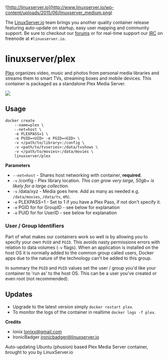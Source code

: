 ![http://linuxserver.io](http://www.linuxserver.io/wp-content/uploads/2015/06/linuxserver_medium.png)

The [LinuxServer.io](http://linuxserver.io) team brings you another quality container release featuring auto-update on startup, easy user mapping and community support. Be sure to checkout our [forums](http://forum.linuxserver.io) or for real-time support our [IRC](http://www.linuxserver.io/index.php/irc/) on freenode at `#linuxserver.io`.

# linuxserver/plex

[Plex](https://plex.tv/) organizes video, music and photos from personal media libraries and streams them to smart TVs, streaming boxes and mobile devices. This container is packaged as a standalone Plex Media Server.

![](https://plex.tv/assets/img/everywhere-img-en-2023ecb8d6373416cf9e7dc247d83951.jpg)

## Usage

```
docker create 
	--name=plex \ 
	--net=host \
	-e PLEXPASS=1 \
	-e PUID=<UID> -e PGID=<GID> \
	-v </path/to/library>:/config \
	-v <path/to/tvseries>:/data/tvshows \
	-v </path/to/movies>:/data/movies \
	linuxserver/plex
```

**Parameters**

* `--net=host` - Shares host networking with container, **required**.
* `-v` /config - Plex library location. *This can grow very large, 50gb+ is likely for a large collection.*
* `-v` /data/xyz - Media goes here. Add as many as needed e.g. `/data/movies`, `/data/tv`, etc.
* `-e` PLEXPASS=1 - Set to 1 if you have a Plex Pass, if not don't specify it.
* `-e` PGID for for GroupID - see below for explanation
* `-e` PUID for for UserID - see below for explanation

### User / Group Identifiers

Part of what makes our containers work so well is by allowing you to specify your own `PUID` and `PGID`. This avoids nasty permissions errors with relation to data volumes (`-v` flags). When an application is installed on the host OS it is normally added to the common group called users, Docker apps due to the nature of the technology can't be added to this group. 

In summary the `PGID` and `PUID` values set the user / group you'd like your container to 'run as' to the host OS. This can be a user you've created or even root (not recommended).

## Updates

* Upgrade to the latest version simply `docker restart plex`.
* To monitor the logs of the container in realtime `docker logs -f plex`.


**Credits**

* lonix <lonixx@gmail.com>
* IronicBadger <ironicbadger@linuxserver.io>

Auto-updating Ubuntu (phusion) based Plex Media Server container, brought to you by LinuxServer.io